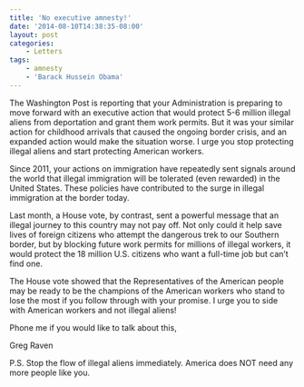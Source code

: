 ```yaml
---
title: 'No executive amnesty!'
date: '2014-08-10T14:38:35-08:00'
layout: post
categories:
    - Letters
tags:
    - amnesty
    - 'Barack Hussein Obama'
---
```


The Washington Post is reporting that your Administration is preparing to move forward with an executive action that would protect 5-6 million illegal aliens from deportation and grant them work permits. But it was your similar action for childhood arrivals that caused the ongoing border crisis, and an expanded action would make the situation worse. I urge you stop protecting illegal aliens and start protecting American workers.

Since 2011, your actions on immigration have repeatedly sent signals around the world that illegal immigration will be tolerated (even rewarded) in the United States. These policies have contributed to the surge in illegal immigration at the border today.

Last month, a House vote, by contrast, sent a powerful message that an illegal journey to this country may not pay off. Not only could it help save lives of foreign citizens who attempt the dangerous trek to our Southern border, but by blocking future work permits for millions of illegal workers, it would protect the 18 million U.S. citizens who want a full-time job but can’t find one.

The House vote showed that the Representatives of the American people may be ready to be the champions of the American workers who stand to lose the most if you follow through with your promise. I urge you to side with American workers and not illegal aliens!

Phone me if you would like to talk about this,

Greg Raven

P.S. Stop the flow of illegal aliens immediately. America does NOT need any more people like you.